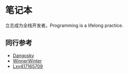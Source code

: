 # 笔记本

立志成为全栈开发者。Programming is a lifelong practice.

## 同行参考

- [Dangosky](https://notes.dangosky.com/)
- [WinnerWinter](http://notebook.winnerwinter.com/)
- [Lxy417165709](https://github.com/Lxy417165709/Notes)
